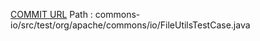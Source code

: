 [COMMIT URL](https://github.com/apache/commons-io/commit/b0c65975278d1d6f5297f3fa2470dbc8a563e16b)
Path : commons-io/src/test/org/apache/commons/io/FileUtilsTestCase.java